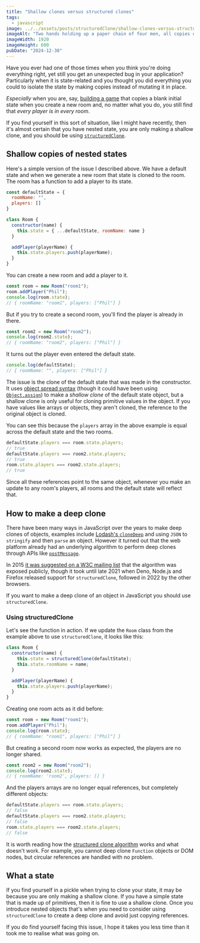 ```yaml
---
title: "Shallow clones versus structured clones"
tags:
  - javascript
image: ../../assets/posts/structuredClone/shallow-clones-versus-structured-clones.jpg
imageAlt: "Two hands holding up a paper chain of four men, all copies of one of them."
imageWidth: 1920
imageHeight: 600
pubDate: "2024-12-30"
---
```


Have you ever had one of those times when you think you're doing everything right, yet still you get an unexpected bug in your application? Particularly when it is state-related and you thought you did everything you could to isolate the state by making copies instead of mutating it in place.

*Especially* when you are, say, [building a game](https://www.datastax.com/blog/building-unreel-ai-movie-quiz) that copies a blank initial state when you create a new room and, no matter what you do, you still find that *every player is in every room*.

If you find yourself in this sort of situation, like I might have recently, then it's almost certain that you have nested state, you are only making a shallow clone, and you should be using [`structuredClone`](https://developer.mozilla.org/en-US/docs/Web/API/Window/structuredClone).

## Shallow copies of nested states

Here's a simple version of the issue I described above. We have a default state and when we generate a new room that state is cloned to the room. The room has a function to add a player to its state.

```js
const defaultState = {
  roomName: "",
  players: []
}

class Room {
  constructor(name) {
    this.state = { ...defaultState, roomName: name }
  }

  addPlayer(playerName) {
    this.state.players.push(playerName);
  }
}
```

You can create a new room and add a player to it.

```js
const room = new Room("room1");
room.addPlayer("Phil");
console.log(room.state);
// { roomName: "room1", players: ["Phil"] }
```

But if you try to create a second room, you'll find the player is already in there.

```js
const room2 = new Room("room2");
console.log(room2.state);
// { roomName: "room2", players: ["Phil"] }
```

It turns out the player even entered the default state.

```js
console.log(defaultState);
// { roomName: "", players: ["Phil"] }
```

The issue is the clone of the default state that was made in the constructor. It uses [object spread syntax](https://developer.mozilla.org/en-US/docs/Web/JavaScript/Reference/Operators/Spread_syntax) (though it could have been using [`Object.assign`](https://developer.mozilla.org/en-US/docs/Web/JavaScript/Reference/Global_Objects/Object/assign)) to make a *shallow clone* of the default state object, but a shallow clone is only useful for cloning primitive values in the object. If you have values like arrays or objects, they aren't cloned, the reference to the original object is cloned.

You can see this because the `players` array in the above example is equal across the default state and the two rooms.

```js
defaultState.players === room.state.players;
// true
defaultState.players === room2.state.players;
// true
room.state.players === room2.state.players;
// true
```

Since all these references point to the same object, whenever you make an update to any room's players, all rooms and the default state will reflect that.

## How to make a deep clone

There have been many ways in JavaScript over the years to make deep clones of objects, examples include [Lodash's `cloneDeep`](https://lodash.com/docs/#cloneDeep) and using `JSON` to `stringify` and then `parse` an object. However it turned out that the web platform already had an underlying algorithm to perform deep clones through APIs like [`postMessage`](https://developer.mozilla.org/en-US/docs/Web/API/Window/postMessage).

In 2015 [it was suggested on a W3C mailing list](https://lists.w3.org/Archives/Public/public-webapps/2015AprJun/0251.html) that the algorithm was exposed publicly, though it took until late 2021 when Deno, Node.js and Firefox released support for `structuredClone`, followed in 2022 by the other browsers.

If you want to make a deep clone of an object in JavaScript you should use `structuredClone`.

### Using structuredClone

Let's see the function in action. If we update the `Room` class from the example above to use `structuredClone`, it looks like this:

```js
class Room {
  constructor(name) {
    this.state = structuredClone(defaultState);
    this.state.roomName = name;
  }

  addPlayer(playerName) {
    this.state.players.push(playerName);
  }
}
```

Creating one room acts as it did before:

```js
const room = new Room("room1");
room.addPlayer("Phil");
console.log(room.state);
// { roomName: "room1", players: ["Phil"] }
```

But creating a second room now works as expected, the players are no longer shared.

```js
const room2 = new Room("room2");
console.log(room2.state);
// { roomName: 'room2', players: [] }
```

And the players arrays are no longer equal references, but completely different objects:

```js
defaultState.players === room.state.players;
// false
defaultState.players === room2.state.players;
// false
room.state.players === room2.state.players;
// false
```

It is worth reading how the [structured clone algorithm](https://developer.mozilla.org/en-US/docs/Web/API/Web_Workers_API/Structured_clone_algorithm) works and what doesn't work. For example, you cannot deep clone `Function` objects or DOM nodes, but circular references are handled with no problem.

## What a state

If you find yourself in a pickle when trying to clone your state, it may be because you are only making a shallow clone. If you have a simple state that is made up of primitives, then it is fine to use a shallow clone. Once you introduce nested objects that's when you need to consider using `structuredClone` to create a deep clone and avoid just copying references.

If you do find yourself facing this issue, I hope it takes you less time than it took me to realise what was going on.